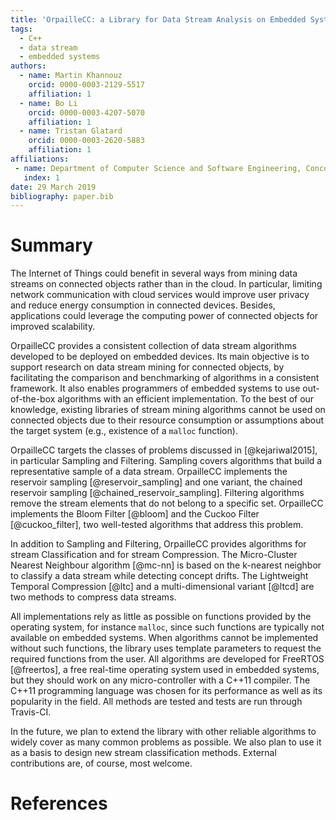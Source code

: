 ```yaml
---
title: 'OrpailleCC: a Library for Data Stream Analysis on Embedded Systems'
tags:
  - C++
  - data stream
  - embedded systems
authors:
  - name: Martin Khannouz
    orcid: 0000-0003-2129-5517
    affiliation: 1
  - name: Bo Li
    orcid: 0000-0003-4207-5070 
    affiliation: 1
  - name: Tristan Glatard
    orcid: 0000-0003-2620-5883
    affiliation: 1
affiliations:
 - name: Department of Computer Science and Software Engineering, Concordia University, Montreal, Canada
   index: 1
date: 29 March 2019
bibliography: paper.bib
---
```


# Summary

The Internet of Things could benefit in several ways from mining data 
streams on connected objects rather than in the cloud. In particular, 
limiting network communication with cloud services would improve user 
privacy and reduce energy consumption in connected devices. Besides, 
applications could leverage the computing power of connected objects 
for improved scalability.

OrpailleCC provides a consistent collection of data stream algorithms 
developed to be deployed on embedded devices.  Its main objective is to
support research on data stream mining for connected objects,
by facilitating the comparison and benchmarking of algorithms in a 
consistent framework. It also enables programmers of embedded systems to use 
out-of-the-box algorithms with an efficient implementation.
To the best of our knowledge, existing libraries of stream mining
algorithms cannot be used on connected objects due to their resource consumption or
assumptions about the target system (e.g., existence of a `malloc` function). 

OrpailleCC targets the classes of problems discussed in [@kejariwal2015],
 in particular Sampling and 
Filtering. Sampling covers algorithms that 
build a representative sample of a
data stream. OrpailleCC implements the reservoir
sampling [@reservoir_sampling] and one variant, the chained reservoir
sampling [@chained_reservoir_sampling]. Filtering algorithms
remove the stream elements that do not belong to a specific set.
OrpailleCC implements the Bloom Filter [@bloom] and the Cuckoo
Filter [@cuckoo_filter], two well-tested algorithms that address this
problem.

In addition to Sampling and Filtering, OrpailleCC
provides algorithms for stream Classification and for stream Compression. The 
Micro-Cluster Nearest Neighbour algorithm [@mc-nn] is based on the 
k-nearest neighbor to classify a data stream while detecting concept 
drifts. The Lightweight Temporal Compression [@ltc] and a 
multi-dimensional variant [@ltcd] are two methods to compress data 
streams.

All implementations rely as little as possible on functions provided by the 
operating system, for instance `malloc`, since such functions are typically
not available on embedded systems. When algorithms cannot be
implemented without such functions, the library uses template parameters to 
request the required functions from the user.  All algorithms are 
developed for FreeRTOS [@freertos], a free real-time operating 
system used in embedded systems, but they should work on any 
micro-controller with a C++11 compiler. The C++11 programming language 
was chosen for its performance as well as its popularity in the 
field. All methods are tested and tests are run through Travis-CI.

In the future, we plan to extend the library with other reliable 
algorithms to widely cover as many common problems as possible. We also plan to 
use it as a basis to design new stream classification methods.
External contributions are, of course, most welcome.

# References
